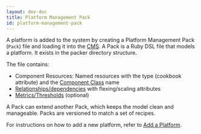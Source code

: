 ```yaml
---
layout: dev-doc
title: Platform Management Pack
id: platform-management-pack
---
```


A platform is added to the system by creating a Platform Management Pack (`Pack`) file and loading it into the <a href="/documentation/developer/how-to/cms-sync.html">CMS</a>. A Pack is a Ruby DSL file that models a platform. It exists in the packer directory structure.

The file contains:

* Component Resources: Named resources with the type (cookbook attribute) and the <a href="/documentation/developer/key-concepts/index.html">Component Class</a> name
* <a href="/documentation/developer/key-concepts/index.html">Relationships/dependencies</a> with flexing/scaling attributes
* <a href="/documentation/developer/references/monitor.html">Metrics/Thresholds</a> (optional) 

A Pack can extend another Pack, which keeps the model clean and manageable. Packs are versioned to match a set of recipes.

For instructions on how to add a new platform, refer to <a href="/documentation/developer/how-to/add-a-platform.html">Add a Platform</a>.

